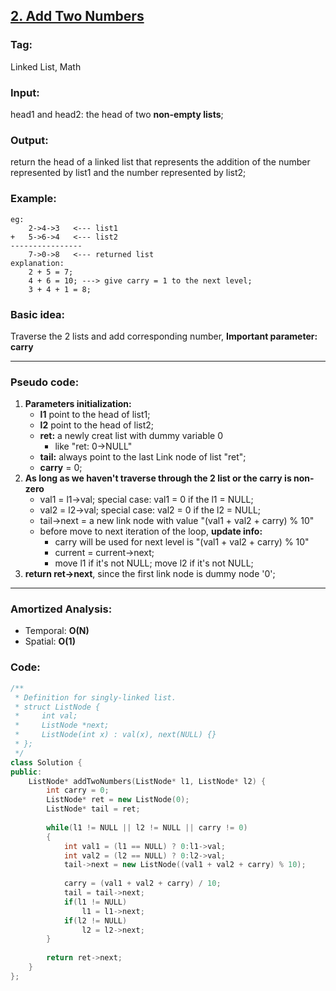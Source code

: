 ## [2. Add Two Numbers](https://leetcode.com/problems/add-two-numbers/description/)
### Tag:
Linked List, Math
### Input:  
head1 and head2: the head of two __non-empty lists__;
### Output: 
return the head of a linked list that represents the addition of the number represented by list1 and the number represented by list2;

### Example:
```
eg:
	2->4->3   <--- list1
+	5->6->4   <--- list2
----------------
	7->0->8	  <--- returned list
explanation:
	2 + 5 = 7;
	4 + 6 = 10; ---> give carry = 1 to the next level;
	3 + 4 + 1 = 8;
```
### Basic idea:
Traverse the 2 lists and add corresponding number, __Important parameter: carry__
___
### Pseudo code:
1. __Parameters initialization:__
	* __l1__ point to the head of list1;
	* __l2__ point to the head of list2;
	* __ret:__ a newly creat list with dummy variable 0
		* like "ret: 0->NULL"
	* __tail:__ always point to the last Link node of list "ret";
	* __carry__ = 0;
2. __As long as we haven't traverse through the 2 list or the carry is non-zero__
	* val1 = l1->val; special case: val1 = 0 if the l1 = NULL; 
	* val2 = l2->val; special case: val2 = 0 if the l2 = NULL; 
	* tail->next = a new link node with value  "(val1 + val2 + carry) % 10"
	* before move to next iteration of the loop, __update info:__
		* carry will be used for next level is "(val1 + val2 + carry) % 10"
		* current = current->next;
		* move l1 if it's not NULL; move l2 if it's not NULL;
3. __return ret->next__, since the first link node is dummy node '0';
___
### Amortized Analysis:
* Temporal: **O(N)**
* Spatial: **O(1)**

### Code:
```c++
/**
 * Definition for singly-linked list.
 * struct ListNode {
 *     int val;
 *     ListNode *next;
 *     ListNode(int x) : val(x), next(NULL) {}
 * };
 */
class Solution {
public:
    ListNode* addTwoNumbers(ListNode* l1, ListNode* l2) {
        int carry = 0;
        ListNode* ret = new ListNode(0);
        ListNode* tail = ret;
        
        while(l1 != NULL || l2 != NULL || carry != 0)
        {
            int val1 = (l1 == NULL) ? 0:l1->val;
            int val2 = (l2 == NULL) ? 0:l2->val;
            tail->next = new ListNode((val1 + val2 + carry) % 10);
            
            carry = (val1 + val2 + carry) / 10;
            tail = tail->next;
            if(l1 != NULL)
                l1 = l1->next;
            if(l2 != NULL)
                l2 = l2->next;
        }
        
        return ret->next;
    }
};
```
